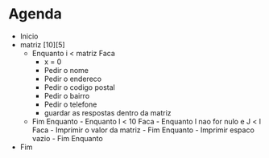 # Agenda

- Inicio
- matriz [10][5]
  - Enquanto i < matriz Faca
    - x = 0 
    - Pedir o nome
    - Pedir o endereco
    - Pedir o codigo postal
    - Pedir o bairro
    - Pedir o telefone
    - guardar as respostas dentro da matriz
  - Fim Enquanto
        - Enquanto l < 10 Faca
          - Enquanto l nao for nulo e J < l Faca
            - Imprimir o valor da matriz
          - Fim Enquanto
          - Imprimir espaco vazio
        - Fim Enquanto
- Fim
